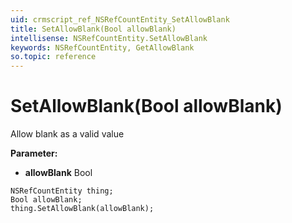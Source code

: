 ```yaml
---
uid: crmscript_ref_NSRefCountEntity_SetAllowBlank
title: SetAllowBlank(Bool allowBlank)
intellisense: NSRefCountEntity.SetAllowBlank
keywords: NSRefCountEntity, GetAllowBlank
so.topic: reference
---
```


# SetAllowBlank(Bool allowBlank)

Allow blank  as a valid value

**Parameter:** 
 - **allowBlank** Bool

```crmscript
NSRefCountEntity thing;
Bool allowBlank;
thing.SetAllowBlank(allowBlank);
```

